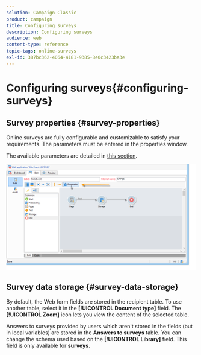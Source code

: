 ```yaml
---
solution: Campaign Classic
product: campaign
title: Configuring surveys
description: Configuring surveys
audience: web
content-type: reference
topic-tags: online-surveys
exl-id: 387bc362-4064-4181-9385-8e0c3423ba3e
---
```

# Configuring surveys{#configuring-surveys}

## Survey properties {#survey-properties}

Online surveys are fully configurable and customizable to satisfy your requirements. The parameters must be entered in the properties window.

The available parameters are detailed in [this section](../../web/using/defining-web-forms-properties.md).

![](assets/s_ncs_admin_survey_properties_general.png)

## Survey data storage {#survey-data-storage}

By default, the Web form fields are stored in the recipient table. To use another table, select it in the **[!UICONTROL Document type]** field. The **[!UICONTROL Zoom]** icon lets you view the content of the selected table.

Answers to surveys provided by users which aren't stored in the fields (but in local variables) are stored in the **Answers to surveys** table. You can change the schema used based on the **[!UICONTROL Library]** field. This field is only available for **surveys**.
